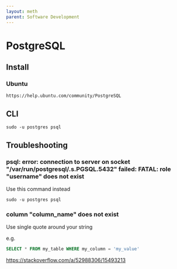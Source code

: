 ```yaml
---
layout: meth
parent: Software Development
---
```


# PostgreSQL

## Install

### Ubuntu

```
https://help.ubuntu.com/community/PostgreSQL
```

## CLI

```
sudo -u postgres psql
```

## Troubleshooting

### psql: error: connection to server on socket "/var/run/postgresql/.s.PGSQL.5432" failed: FATAL:  role "username" does not exist

Use this command instead

```
sudo -u postgres psql
```

### column "column_name" does not exist

Use single quote around your string

e.g.

```sql
SELECT * FROM my_table WHERE my_column = 'my_value'
```

<https://stackoverflow.com/a/52988306/15493213>
